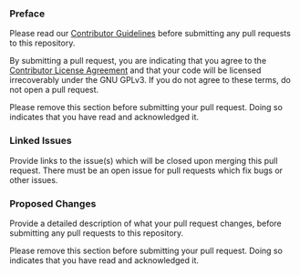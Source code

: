 ### Preface

Please read our [Contributor Guidelines](https://github.com/IrisShaders/LilyBot/blob/main/CONTRIBUTING.md) before
submitting any pull requests to this repository.

By submitting a pull request, you are indicating that you agree to the [Contributor License Agreement](https://github.com/IrisShaders/LilyBot/blob/main/CONTRIBUTING.md#contributor-license-agreement-cla)
and that your code will be licensed irrecoverably under the GNU GPLv3. If you do not agree to these terms, do not open
a pull request.

Please remove this section before submitting your pull request. Doing so indicates that you have read and acknowledged it.

### Linked Issues
Provide links to the issue(s) which will be closed upon merging this pull request. There must be an open issue for
pull requests which fix bugs or other issues.

### Proposed Changes
Provide a detailed description of what your pull request changes, before
submitting any pull requests to this repository.

Please remove this section before submitting your pull request. Doing so indicates that you have read and acknowledged it.
